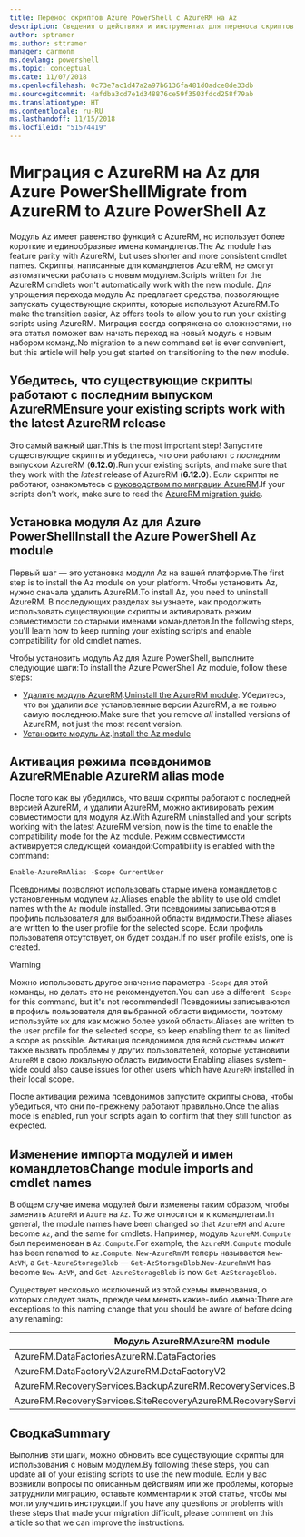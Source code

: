 ```yaml
---
title: Перенос скриптов Azure PowerShell с AzureRM на Az
description: Сведения о действиях и инструментах для переноса скриптов с модуля AzureRM на новый модуль Az.
author: sptramer
ms.author: sttramer
manager: carmonm
ms.devlang: powershell
ms.topic: conceptual
ms.date: 11/07/2018
ms.openlocfilehash: 0c73e7ac1d47a2a97b6136fa481d0adce8de33db
ms.sourcegitcommit: 4afdba3cd7e1d348876ce59f3503fdcd258f79ab
ms.translationtype: HT
ms.contentlocale: ru-RU
ms.lasthandoff: 11/15/2018
ms.locfileid: "51574419"
---
```

# <a name="migrate-from-azurerm-to-azure-powershell-az"></a><span data-ttu-id="8db38-103">Миграция с AzureRM на Az для Azure PowerShell</span><span class="sxs-lookup"><span data-stu-id="8db38-103">Migrate from AzureRM to Azure PowerShell Az</span></span>

<span data-ttu-id="8db38-104">Модуль Az имеет равенство функций с AzureRM, но использует более короткие и единообразные имена командлетов.</span><span class="sxs-lookup"><span data-stu-id="8db38-104">The Az module has feature parity with AzureRM, but uses shorter and more consistent cmdlet names.</span></span>
<span data-ttu-id="8db38-105">Скрипты, написанные для командлетов AzureRM, не смогут автоматически работать с новым модулем.</span><span class="sxs-lookup"><span data-stu-id="8db38-105">Scripts written for the AzureRM cmdlets won't automatically work with the new module.</span></span> <span data-ttu-id="8db38-106">Для упрощения перехода модуль Az предлагает средства, позволяющие запускать существующие скрипты, которые используют AzureRM.</span><span class="sxs-lookup"><span data-stu-id="8db38-106">To make the transition easier, Az offers tools to allow you to run your existing scripts using AzureRM.</span></span> <span data-ttu-id="8db38-107">Миграция всегда сопряжена со сложностями, но эта статья поможет вам начать переход на новый модуль с новым набором команд.</span><span class="sxs-lookup"><span data-stu-id="8db38-107">No migration to a new command set is ever convenient, but this article will help you get started on transitioning to the new module.</span></span>

## <a name="ensure-your-existing-scripts-work-with-the-latest-azurerm-release"></a><span data-ttu-id="8db38-108">Убедитесь, что существующие скрипты работают с последним выпуском AzureRM</span><span class="sxs-lookup"><span data-stu-id="8db38-108">Ensure your existing scripts work with the latest AzureRM release</span></span>

<span data-ttu-id="8db38-109">Это самый важный шаг.</span><span class="sxs-lookup"><span data-stu-id="8db38-109">This is the most important step!</span></span> <span data-ttu-id="8db38-110">Запустите существующие скрипты и убедитесь, что они работают с _последним_ выпуском AzureRM (__6.12.0__).</span><span class="sxs-lookup"><span data-stu-id="8db38-110">Run your existing scripts, and make sure that they work with the _latest_ release of AzureRM (__6.12.0__).</span></span> <span data-ttu-id="8db38-111">Если скрипты не работают, ознакомьтесь с [руководством по миграции AzureRM](migration-guide.6.0.0.md).</span><span class="sxs-lookup"><span data-stu-id="8db38-111">If your scripts don't work, make sure to read the [AzureRM migration guide](migration-guide.6.0.0.md).</span></span>

## <a name="install-the-azure-powershell-az-module"></a><span data-ttu-id="8db38-112">Установка модуля Az для Azure PowerShell</span><span class="sxs-lookup"><span data-stu-id="8db38-112">Install the Azure PowerShell Az module</span></span>

<span data-ttu-id="8db38-113">Первый шаг — это установка модуля Az на вашей платформе.</span><span class="sxs-lookup"><span data-stu-id="8db38-113">The first step is to install the Az module on your platform.</span></span> <span data-ttu-id="8db38-114">Чтобы установить Az, нужно сначала удалить AzureRM.</span><span class="sxs-lookup"><span data-stu-id="8db38-114">To install Az, you need to uninstall AzureRM.</span></span>
<span data-ttu-id="8db38-115">В последующих разделах вы узнаете, как продолжить использовать существующие скрипты и активировать режим совместимости со старыми именами командлетов.</span><span class="sxs-lookup"><span data-stu-id="8db38-115">In the following steps, you'll learn how to keep running your existing scripts and enable compatibility for old cmdlet names.</span></span>

<span data-ttu-id="8db38-116">Чтобы установить модуль Az для Azure PowerShell, выполните следующие шаги:</span><span class="sxs-lookup"><span data-stu-id="8db38-116">To install the Azure PowerShell Az module, follow these steps:</span></span>

* <span data-ttu-id="8db38-117">[Удалите модуль AzureRM](uninstall-azurerm-ps.md).</span><span class="sxs-lookup"><span data-stu-id="8db38-117">[Uninstall the AzureRM module](uninstall-azurerm-ps.md).</span></span> <span data-ttu-id="8db38-118">Убедитесь, что вы удалили _все_ установленные версии AzureRM, а не только самую последнюю.</span><span class="sxs-lookup"><span data-stu-id="8db38-118">Make sure that you remove _all_ installed versions of AzureRM, not just the most recent version.</span></span>
* <span data-ttu-id="8db38-119">[Установите модуль Az](install-az-ps.md).</span><span class="sxs-lookup"><span data-stu-id="8db38-119">[Install the Az module](install-az-ps.md)</span></span>

## <a name="a-namealiasesenable-azurerm-alias-mode"></a><span data-ttu-id="8db38-120"><a name="aliases"/>Активация режима псевдонимов AzureRM</span><span class="sxs-lookup"><span data-stu-id="8db38-120"><a name="aliases"/>Enable AzureRM alias mode</span></span>

<span data-ttu-id="8db38-121">После того как вы убедились, что ваши скрипты работают с последней версией AzureRM, и удалили AzureRM, можно активировать режим совместимости для модуля Az.</span><span class="sxs-lookup"><span data-stu-id="8db38-121">With AzureRM uninstalled and your scripts working with the latest AzureRM version, now is the time to enable the compatibility mode for the Az module.</span></span> <span data-ttu-id="8db38-122">Режим совместимости активируется следующей командой:</span><span class="sxs-lookup"><span data-stu-id="8db38-122">Compatibility is enabled with the command:</span></span>

```powershell-interactive
Enable-AzureRmAlias -Scope CurrentUser
```

<span data-ttu-id="8db38-123">Псевдонимы позволяют использовать старые имена командлетов с установленным модулем `Az`.</span><span class="sxs-lookup"><span data-stu-id="8db38-123">Aliases enable the ability to use old cmdlet names with the `Az` module installed.</span></span> <span data-ttu-id="8db38-124">Эти псевдонимы записываются в профиль пользователя для выбранной области видимости.</span><span class="sxs-lookup"><span data-stu-id="8db38-124">These aliases are written to the user profile for the selected scope.</span></span> <span data-ttu-id="8db38-125">Если профиль пользователя отсутствует, он будет создан.</span><span class="sxs-lookup"><span data-stu-id="8db38-125">If no user profile exists, one is created.</span></span>

> [!WARNING]
>
> <span data-ttu-id="8db38-126">Можно использовать другое значение параметра `-Scope` для этой команды, но делать это не рекомендуется.</span><span class="sxs-lookup"><span data-stu-id="8db38-126">You can use a different `-Scope` for this command, but it's not recommended!</span></span> <span data-ttu-id="8db38-127">Псевдонимы записываются в профиль пользователя для выбранной области видимости, поэтому используйте их для как можно более узкой области.</span><span class="sxs-lookup"><span data-stu-id="8db38-127">Aliases are written to the user profile for the selected scope, so keep enabling them to as limited a scope as possible.</span></span> <span data-ttu-id="8db38-128">Активация псевдонимов для всей системы может также вызвать проблемы у других пользователей, которые установили `AzureRM` в свою локальную область видимости.</span><span class="sxs-lookup"><span data-stu-id="8db38-128">Enabling aliases system-wide could also cause issues for other users which have `AzureRM` installed in their local scope.</span></span>

<span data-ttu-id="8db38-129">После активации режима псевдонимов запустите скрипты снова, чтобы убедиться, что они по-прежнему работают правильно.</span><span class="sxs-lookup"><span data-stu-id="8db38-129">Once the alias mode is enabled, run your scripts again to confirm that they still function as expected.</span></span> 

## <a name="change-module-imports-and-cmdlet-names"></a><span data-ttu-id="8db38-130">Изменение импорта модулей и имен командлетов</span><span class="sxs-lookup"><span data-stu-id="8db38-130">Change module imports and cmdlet names</span></span>

<span data-ttu-id="8db38-131">В общем случае имена модулей были изменены таким образом, чтобы заменить `AzureRM` и `Azure` на `Az`. То же относится и к командлетам.</span><span class="sxs-lookup"><span data-stu-id="8db38-131">In general, the module names have been changed so that `AzureRM` and `Azure` become `Az`, and the same for cmdlets.</span></span>
<span data-ttu-id="8db38-132">Например, модуль `AzureRM.Compute` был переименован в `Az.Compute`.</span><span class="sxs-lookup"><span data-stu-id="8db38-132">For example, the `AzureRM.Compute` module has been renamed to `Az.Compute`.</span></span> <span data-ttu-id="8db38-133">`New-AzureRmVM` теперь называется `New-AzVM`, а `Get-AzureStorageBlob` — `Get-AzStorageBlob`.</span><span class="sxs-lookup"><span data-stu-id="8db38-133">`New-AzureRmVM` has become `New-AzVM`, and `Get-AzureStorageBlob` is now `Get-AzStorageBlob`.</span></span>

<span data-ttu-id="8db38-134">Существует несколько исключений из этой схемы именования, о которых следует знать, прежде чем менять какие-либо имена:</span><span class="sxs-lookup"><span data-stu-id="8db38-134">There are exceptions to this naming change that you should be aware of before doing any renaming:</span></span>

| <span data-ttu-id="8db38-135">Модуль AzureRM</span><span class="sxs-lookup"><span data-stu-id="8db38-135">AzureRM module</span></span> | <span data-ttu-id="8db38-136">Модуль Az</span><span class="sxs-lookup"><span data-stu-id="8db38-136">Az module</span></span> |
|----------------|-----------|
| <span data-ttu-id="8db38-137">AzureRM.DataFactories</span><span class="sxs-lookup"><span data-stu-id="8db38-137">AzureRM.DataFactories</span></span> | <span data-ttu-id="8db38-138">Az.DataFactory</span><span class="sxs-lookup"><span data-stu-id="8db38-138">Az.DataFactory</span></span> |
| <span data-ttu-id="8db38-139">AzureRM.DataFactoryV2</span><span class="sxs-lookup"><span data-stu-id="8db38-139">AzureRM.DataFactoryV2</span></span> | <span data-ttu-id="8db38-140">Az.DataFactory</span><span class="sxs-lookup"><span data-stu-id="8db38-140">Az.DataFactory</span></span> |
| <span data-ttu-id="8db38-141">AzureRM.RecoveryServices.Backup</span><span class="sxs-lookup"><span data-stu-id="8db38-141">AzureRM.RecoveryServices.Backup</span></span> | <span data-ttu-id="8db38-142">Az.RecoveryServices</span><span class="sxs-lookup"><span data-stu-id="8db38-142">Az.RecoveryServices</span></span> |
| <span data-ttu-id="8db38-143">AzureRM.RecoveryServices.SiteRecovery</span><span class="sxs-lookup"><span data-stu-id="8db38-143">AzureRM.RecoveryServices.SiteRecovery</span></span> | <span data-ttu-id="8db38-144">Az.RecoveryServices</span><span class="sxs-lookup"><span data-stu-id="8db38-144">Az.RecoveryServices</span></span> |

## <a name="summary"></a><span data-ttu-id="8db38-145">Сводка</span><span class="sxs-lookup"><span data-stu-id="8db38-145">Summary</span></span>

<span data-ttu-id="8db38-146">Выполнив эти шаги, можно обновить все существующие скрипты для использования с новым модулем.</span><span class="sxs-lookup"><span data-stu-id="8db38-146">By following these steps, you can update all of your existing scripts to use the new module.</span></span> <span data-ttu-id="8db38-147">Если у вас возникли вопросы по описанным действиям или же проблемы, которые затруднили миграцию, оставьте комментарии к этой статье, чтобы мы могли улучшить инструкции.</span><span class="sxs-lookup"><span data-stu-id="8db38-147">If you have any questions or problems with these steps that made your migration difficult, please comment on this article so that we can improve the instructions.</span></span>